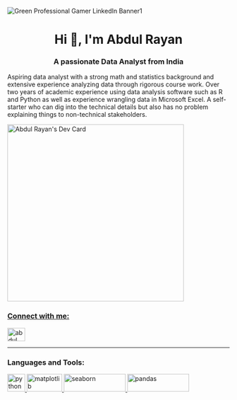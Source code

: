 ![Green Professional Gamer LinkedIn Banner1](https://user-images.githubusercontent.com/87469857/191098182-e656dd88-84f2-4fbd-9f68-73a7d00605c0.png)

<h1 align="center">Hi 👋, I'm Abdul Rayan</h1>
<h3 align="center">A passionate Data Analyst from India</h3>


Aspiring data analyst with a strong math and statistics background and extensive experience analyzing data through rigorous course work. Over two years of academic experience using data analysis software such as R and Python as well as experience wrangling data in Microsoft Excel. A self-starter who can dig into the technical details but also has no problem explaining things to non-technical stakeholders.
<p align="left">
<a href="https://app.daily.dev/AbdulRayan"><img src="https://api.daily.dev/devcards/d0884c244f2f4d738a324fdb76cbe8c3.png?r=89j" width="400" alt="Abdul Rayan's Dev Card"/></p>



<h3 align="left">Connect with me:</h3>

<p align="left">
<a href="https://www.linkedin.com/in/abdul-rayan-5a03411a6/" target="blank"><img align="center" src="https://raw.githubusercontent.com/rahuldkjain/github-profile-readme-generator/master/src/images/icons/Social/linked-in-alt.svg" alt="abdul rayan" height="30" width="40" /></a>
  

</p>
<hr />


<h3 align="left">Languages and Tools:</h3>
<p align="left"> <a href="https://www.python.org/"> <img src=https://th.bing.com/th/id/OIP.LxoJCJCYSckgxvAcKHJvbAHaIG?w=160&h=180&c=7&r=0&o=5&dpr=1.25&pid=1.7" alt="python" width="40" height="40"/> </a> <a href="https://matplotlib.org/" target="_blank" rel="noreferrer"> <img src="https://th.bing.com/th/id/OIP.qiHO7gbnHz5I32bc1tK3WQHaBe?w=334&h=69&c=7&r=0&o=5&dpr=1.25&pid=1.7" alt="matplotlib" width="80" height="40"/> </a> <a href="https://seaborn.pydata.org/" target="_blank" rel="noreferrer"> <img src="https://th.bing.com/th/id/OIP.uIsmr8ut68vYUpDcA6FZ7AHaEK?w=299&h=180&c=7&r=0&o=5&dpr=1.25&pid=1.7" alt="seaborn" width="140" height="40"/> </a> <a href="https://pandas.pydata.org/" target="_blank" rel="noreferrer"> <img src="https://th.bing.com/th/id/OIP.b3P4rdrVHMIHbhQXnwRVewHaCd?w=339&h=116&c=7&r=0&o=5&dpr=1.25&pid=1.7" alt="pandas" width="140" height="40"/></a>


</p>


